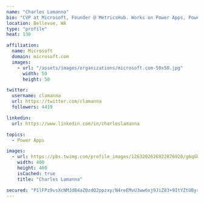 ```yaml
---
name: "Charles Lamanna"
bio: "CVP at Microsoft, Founder @ MetricsHub. Works on Power Apps, Power Automate, Power Virtual Agent, Common Data Service and Dynamics 365."
location: Bellevue, WA
type: "profile"
heat: 130

affiliation:
  name: Microsoft
  domain: microsoft.com
  images:
    - url: "/assets/images/organizations/microsoft.com-50x50.jpg"
      width: 50
      height: 50

twitter:
  username: clamanna
  url: https://twitter.com/clamanna
  followers: 4419

linkedin:
  url: https://www.linkedin.com/in/charleslamanna

topics:
  - Power Apps

images:
  - url: https://pbs.twimg.com/profile_images/1263202626922876928/g6qGbHZ-_400x400.jpg
    width: 400
    height: 400
    isCached: true
    title: "Charles Lamanna"

secured: "P1lFPz9vsXcNMJdB4aZ0zdQ2ppzxy/N4reEMvU3ww6xj9JiZ83+9ItYZtUByr+AJcPTErg1ejXsVh4o654KPbDtQx3Y3OHVJFshFCppPUYOYfbSbWP48AYzX39ANR1TOGuuZFYJV//uVYmV2dnqHWYTe8oOfgcKvf5vw3fGAvUjOdHLWFiVPtSQNQ5KRRoeKoHKc3IMKvAaSlDCBbU+M5DUT3590OyvwQPucws5jsbtiOf9Y1+KQnbfTRsdvCkLtnoAUbW2sKkm+1pqX4Y2l4hMMvQ81NvprbnbsicTQUUd0dN6gX1HYgGpJ7ECHs6OEDpsnWYS368R8jq+mgG6X4CyELAcoUZn204XcTuCZxq6aVov/Pxmg0dFwzTuZt38QlCUgbzwSwoEfMQCTdfJ84TBOJGPeeYNNxPjtcx72NHQ=;XJxyM8tLsIpXo/FZPxTK+g=="
---
```


